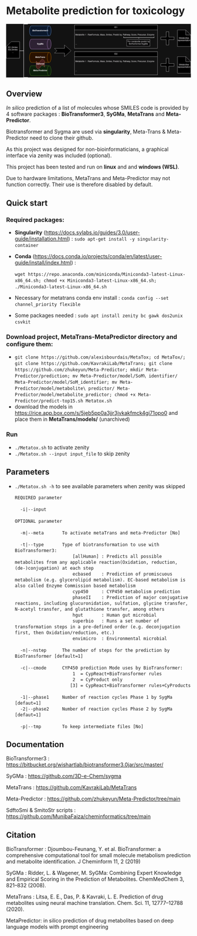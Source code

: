 # Metabolite prediction for toxicology

![screenshot](Images/MetaTox.png)

## Overview

*In silico* prediction of a list of molecules whose SMILES code is provided by 4 software packages : **BioTransformer3**, **SyGMa**, **MetaTrans** and **Meta-Predictor**.

Biotransformer and Sygma are used via **singularity**, Meta-Trans & Meta-Predictor need to clone their github.

As this project was designed for non-bioinformaticians, a graphical interface via zenity was included (optional).

This project has been tested and run on **linux** and and **windows (WSL)**.

Due to hardware limitations, MetaTrans and Meta-Predictor may not function correctly. Their use is therefore disabled by default.

## Quick start

### Required packages:

- **Singularity** (https://docs.sylabs.io/guides/3.0/user-guide/installation.html) :
  `sudo apt-get install -y singularity-container`
- **Conda** (https://docs.conda.io/projects/conda/en/latest/user-guide/install/index.html) :
  
  `wget https://repo.anaconda.com/miniconda/Miniconda3-latest-Linux-x86_64.sh; chmod +x Miniconda3-latest-Linux-x86_64.sh; ./Miniconda3-latest-Linux-x86_64.sh`
- Necessary for metatrans conda env install : `conda config --set channel_priority flexible`
- Some packages needed : `sudo apt install zenity bc gawk dos2unix csvkit`

### Download project, MetaTrans-MetaPredictor directory and configure them: 

- `git clone https://github.com/alexisbourdais/MetaTox; cd MetaTox/; git clone https://github.com/KavrakiLab/MetaTrans; git clone https://github.com/zhukeyun/Meta-Predictor; mkdir Meta-Predictor/prediction; mv Meta-Predictor/model/SoM\ identifier/ Meta-Predictor/model/SoM_identifier; mv Meta-Predictor/model/metabolite\ predictor/ Meta-Predictor/model/metabolite_predictor; chmod +x Meta-Predictor/predict-top15.sh Metatox.sh`
- download the models in https://rice.app.box.com/s/5jeb5pp0a3jjr3jvkakfmck4gi71opo0 and place them in **MetaTrans/models/** (unarchived)

### Run
- `./Metatox.sh` to activate zenity
- `./Metatox.sh --input input_file` to skip zenity

## Parameters

- `./Metatox.sh -h` to see available parameters when zenity was skipped

      REQUIRED parameter

        -i|--input
  
      OPTIONAL parameter

        -m|--meta       To activate metaTrans and meta-Predictor [No]

        -t|--type       Type of biotransformation to use with BioTransformer3:
                            [allHuman] : Predicts all possible metabolites from any applicable reaction(Oxidation, reduction, (de-)conjugation) at each step 
                            ecbased    : Prediction of promiscuous metabolism (e.g. glycerolipid metabolism). EC-based metabolism is also called Enzyme Commission based metabolism
                            cyp450     : CYP450 metabolism prediction 
                            phaseII    : Prediction of major conjugative reactions, including glucuronidation, sulfation, glycine transfer, N-acetyl transfer, and glutathione transfer, among others 
                            hgut       : Human gut microbial
                            superbio   : Runs a set number of transformation steps in a pre-defined order (e.g. deconjugation first, then Oxidation/reduction, etc.)
                            envimicro  : Environmental microbial

        -n|--nstep      The number of steps for the prediction by BioTransformer [default=1]

        -c|--cmode      CYP450 prediction Mode uses by BioTransformer: 
                            1  = CypReact+BioTransformer rules
                            2  = CyProduct only
                           [3] = CypReact+BioTransformer rules+CyProducts
                    
        -1|--phase1     Number of reaction cycles Phase 1 by SygMa [defaut=1]
        -2|--phase2     Number of reaction cycles Phase 2 by SygMa [defaut=1]

        -p|--tmp        To keep intermediate files [No]

## Documentation

BioTransformer3 : https://bitbucket.org/wishartlab/biotransformer3.0jar/src/master/

SyGMa : https://github.com/3D-e-Chem/sygma

MetaTrans : https://github.com/KavrakiLab/MetaTrans

Meta-Predictor : https://github.com/zhukeyun/Meta-Predictor/tree/main

SdftoSmi & SmitoStr scripts : https://github.com/MunibaFaiza/cheminformatics/tree/main

## Citation

BioTransformer : Djoumbou-Feunang, Y. et al. BioTransformer: a comprehensive computational tool for small molecule metabolism prediction and metabolite identification. J Cheminform 11, 2 (2019)

SyGMa : Ridder, L. & Wagener, M. SyGMa: Combining Expert Knowledge and Empirical Scoring in the Prediction of Metabolites. ChemMedChem 3, 821–832 (2008).

MetaTrans : Litsa, E. E., Das, P. & Kavraki, L. E. Prediction of drug metabolites using neural machine translation. Chem. Sci. 11, 12777–12788 (2020).

MetaPredictor: in silico prediction of drug metabolites based on deep language models with prompt engineering
